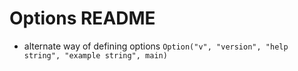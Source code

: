 # Options README

- alternate way of defining options
`Option("v", "version", "help string", "example string", main)`

